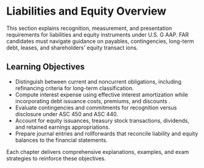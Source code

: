 # Liabilities and Equity Overview

This section explains recognition, measurement, and presentation requirements for liabilities and equity instruments under U.S. G
AAP. FAR candidates must navigate guidance on payables, contingencies, long-term debt, leases, and shareholders' equity transact
ions.

## Learning Objectives

- Distinguish between current and noncurrent obligations, including refinancing criteria for long-term classification.
- Compute interest expense using effective interest amortization while incorporating debt issuance costs, premiums, and discounts
  .
- Evaluate contingencies and commitments for recognition versus disclosure under ASC 450 and ASC 440.
- Account for equity issuances, treasury stock transactions, dividends, and retained earnings appropriations.
- Prepare journal entries and rollforwards that reconcile liability and equity balances to the financial statements.

Each chapter delivers comprehensive explanations, examples, and exam strategies to reinforce these objectives.
